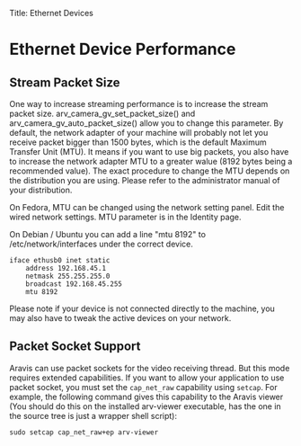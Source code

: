 Title: Ethernet Devices

# Ethernet Device Performance

## Stream Packet Size

One way to increase streaming performance is to increase the stream packet size.
arv_camera_gv_set_packet_size() and arv_camera_gv_auto_packet_size() allow you
to change this parameter. By default, the network adapter of your machine will
probably not let you receive packet bigger than 1500 bytes, which is the default
Maximum Transfer Unit (MTU). It means if you want to use big packets, you also
have to increase the network adapter MTU to a greater walue (8192 bytes being a
recommended value). The exact procedure to change the MTU depends on the
distribution you are using. Please refer to the administrator manual of your
distribution.

On Fedora, MTU can be changed using the network setting panel. Edit the wired
network settings. MTU parameter is in the Identity page.

On Debian / Ubuntu you can add a line "mtu 8192" to /etc/network/interfaces
under the correct device.

```
iface ethusb0 inet static
	address 192.168.45.1
	netmask 255.255.255.0
	broadcast 192.168.45.255
	mtu 8192
```

Please note if your device is not connected directly to the machine, you may
also have to tweak the active devices on your network.

## Packet Socket Support

Aravis can use packet sockets for the video receiving thread. But this mode
requires extended capabilities. If you want to allow your application to use
packet socket, you must set the `cap_net_raw` capability using `setcap`. For
example, the following command gives this capability to the Aravis viewer (You
should do this on the installed arv-viewer executable, has the one in the source
tree is just a wrapper shell script):

```
sudo setcap cap_net_raw+ep arv-viewer
```
